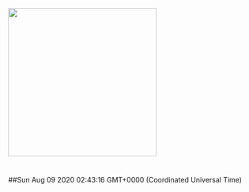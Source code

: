 <img width="300px" src="https://sickrage.ca/img/logo-stacked.png" />

# 

##Sun Aug 09 2020 02:43:16 GMT+0000 (Coordinated Universal Time)


